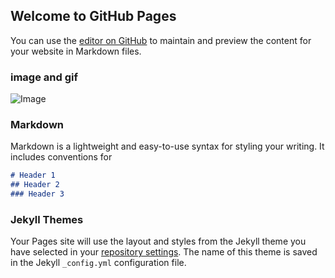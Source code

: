 ## Welcome to GitHub Pages

You can use the [editor on GitHub](https://github.com/AIprogrammer/jiahangw.github.io/edit/master/README.md) to maintain and preview the content for your website in Markdown files.
### image and gif
![Image](https://github.com/AIprogrammer/jiahangw.github.io/blob/master/vis_A1B2qmziDvS.gif)


### Markdown

Markdown is a lightweight and easy-to-use syntax for styling your writing. It includes conventions for

```markdown
# Header 1
## Header 2
### Header 3
```

### Jekyll Themes
Your Pages site will use the layout and styles from the Jekyll theme you have selected in your [repository settings](https://github.com/AIprogrammer/jiahangw.github.io/settings). The name of this theme is saved in the Jekyll `_config.yml` configuration file.
